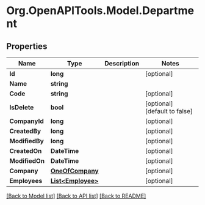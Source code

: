 # Org.OpenAPITools.Model.Department

## Properties

Name | Type | Description | Notes
------------ | ------------- | ------------- | -------------
**Id** | **long** |  | [optional] 
**Name** | **string** |  | 
**Code** | **string** |  | [optional] 
**IsDelete** | **bool** |  | [optional] [default to false]
**CompanyId** | **long** |  | [optional] 
**CreatedBy** | **long** |  | [optional] 
**ModifiedBy** | **long** |  | [optional] 
**CreatedOn** | **DateTime** |  | [optional] 
**ModifiedOn** | **DateTime** |  | [optional] 
**Company** | [**OneOfCompany**](OneOfCompany.md) |  | [optional] 
**Employees** | [**List&lt;Employee&gt;**](Employee.md) |  | [optional] 

[[Back to Model list]](../README.md#documentation-for-models) [[Back to API list]](../README.md#documentation-for-api-endpoints) [[Back to README]](../README.md)


